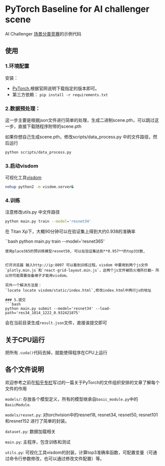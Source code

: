 # PyTorch Baseline for AI challenger scene
AI Challenger [场景分类竞赛](https://challenger.ai/competition/scene/)的示例代码

## 使用
### 1.环境配置
安装：
- [PyTorch](http://pytorch.org/),根据官网说明下载指定的版本即可。
- 第三方依赖： `pip install -r requirements.txt`

### 2.数据预处理：

这一步主要是根据json文件进行简单的处理，生成二进制scene.pth，可以跳过这一步，直接下载随程序附带的scene.pth

如果你想自己生成scene.pth，修改scripts/data_process.py 中的文件路径，然后运行
```bash
python scripts/data_process.py
```

### 3.启动visdom
可视化工具[visdom](https://github.com/facebookresearch/visdom)
```bash
nohup python2 -m visdom.server&
```

### 4.训练
注意修改utils.py 中文件路径

```bash
python main.py train --model='resnet34'
```
在 Titan Xp下，大概90分钟可以在验证集上得到大约0.938的准确率


``bash
python main.py train --model='resnet365'
```
使用place365的预训练模型resnet50, 可以在验证集达到**0.957**的top3分数,


打开浏览器 输入http://ip:8097 可以看到训练过程。visdom 中要用到两个js文件`plotly.min.js`和`react-grid-layout.min.js`，这两个js文件被防火墙所拦截~ 所以你可能需要自备梯子才能用visdom。

另外一个解决方法是：
`locate locate visdom/static/index.html`,修改index.html中两行js的地址

### 5.提交
```bash
python main.py submit --model='resnet34' --load-path='res34_1014_1222_0.932421875' 

```
会在当前目录生成`result.json`文件，直接诶提交即可

## 关于CPU运行
把所有`.cuda()`代码去掉，就能使得程序在CPU上运行


## 各个文件说明
欢迎参考之前在[知乎专栏](https://zhuanlan.zhihu.com/p/29024978)写过的一篇关于PyTorch的文件组织安排的文章了解每个文件的作用

`models/`: 存放各个模型定义，所有的模型继承自`basic_module.py`中的`BasicModule`.

`models/resnet.py`: 对torchvision中的resnet18, resnet34, resnet50, resnet101 和resnet152 进行了简单的封装。

`dataset.py`: 数据加载相关

`main.py`: 主程序，包含训练和测试

`utils.py`: 可视化工具visdom的封装，计算top3准确率函数，可配置变量（可通过命令行参数修改，也可以通过修改文件配置）等。
